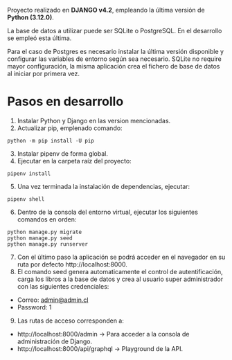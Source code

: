 Proyecto realizado en **DJANGO v4.2**, empleando la última versión de **Python (3.12.0)**.

La base de datos a utilizar puede ser SQLite o PostgreSQL. En el desarrollo se empleó esta última. 

Para el caso de Postgres es necesario instalar la última versión disponible y configurar las variables de entorno 
según sea necesario. SQLite no require mayor configuración, la misma aplicación crea el fichero de base de datos al 
iniciar por primera vez.


# Pasos en desarrollo #

1. Instalar Python y Django en las version mencionadas.
2. Actualizar pip, emplenado comando:

```
python -m pip install -U pip
```

3. Instalar pipenv de forma global.
4. Ejecutar en la carpeta raíz del proyecto:

```
pipenv install
```

5. Una vez terminada la instalación de dependencias, ejecutar:

```
pipenv shell
```

6. Dentro de la consola del entorno virtual, ejecutar los siguientes comandos en orden:

```
python manage.py migrate
python manage.py seed
python manage.py runserver
```

7. Con el último paso la aplicación se podrá acceder en el navegador en su ruta por defecto http://localhost:8000.
8. El comando seed genera automaticamente el control de autentificación, carga los libros a la base de datos y crea al usuario
super administrador con las siguientes credenciales:

- Correo: admin@admin.cl
- Password: 1

9. Las rutas de acceso corresponden a:

- http://localhost:8000/admin -> Para acceder a la consola de administración de Django.
- http://localhost:8000/api/graphql -> Playground de la API.

